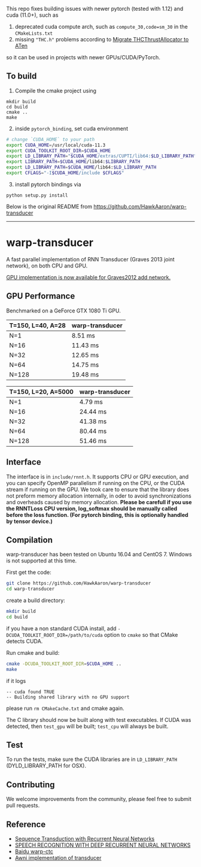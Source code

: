 This repo fixes building issues with newer pytorch (tested with 1.12) and cuda (11.0+), such as
1. deprecated cuda compute arch, such as `compute_30,code=sm_30` in the `CMakeLists.txt`
2. missing `"THC.h"` problems according to [Migrate THCThrustAllocator to ATen](https://github.com/pytorch/pytorch/pull/65492)

so it can be used in projects with newer GPUs/CUDA/PyTorch.
## To build

1. Compile the cmake project using
```
mkdir build
cd build
cmake ..
make
```
2. inside `pytorch_binding`, set cuda environment
```bash
# change `CUDA_HOME` to your path
export CUDA_HOME=/usr/local/cuda-11.3
export CUDA_TOOLKIT_ROOT_DIR=$CUDA_HOME
export LD_LIBRARY_PATH="$CUDA_HOME/extras/CUPTI/lib64:$LD_LIBRARY_PATH"
export LIBRARY_PATH=$CUDA_HOME/lib64:$LIBRARY_PATH
export LD_LIBRARY_PATH=$CUDA_HOME/lib64:$LD_LIBRARY_PATH
export CFLAGS="-I$CUDA_HOME/include $CFLAGS"
```
3. install pytorch bindings via
```
python setup.py install
```

Below is the original README from https://github.com/HawkAaron/warp-transducer

--------------------------------

# warp-transducer
A fast parallel implementation of RNN Transducer (Graves 2013 joint network), on both CPU and GPU.

[GPU implementation is now available for Graves2012 add network.](https://github.com/HawkAaron/warp-transducer/tree/add_network)

## GPU Performance
Benchmarked on a GeForce GTX 1080 Ti GPU.

| **T=150, L=40, A=28** | **warp-transducer** |
| --------------------- | ------------------- |
|         N=1           |      8.51 ms        |
|         N=16          |      11.43 ms       |
|         N=32          |      12.65 ms       |
|         N=64          |      14.75 ms       |
|         N=128         |      19.48 ms       |

| **T=150, L=20, A=5000** | **warp-transducer** |
| ----------------------- | ------------------- |
|         N=1             |      4.79 ms        |
|         N=16            |      24.44 ms       |
|         N=32            |      41.38 ms       |
|         N=64            |      80.44 ms       |
|         N=128           |      51.46 ms       |

<!-- | **T=1500, L=300, A=50** | **warp-transducer** |
| ----------------------- | ------------------- |
|         N=1             |      570.33 ms      |
|         N=16            |      768.57 ms      |
|         N=32            |      955.05 ms      |
|         N=64            |      569.34 ms      |
|         N=128           |      -              |
 -->

## Interface
The interface is in `include/rnnt.h`. It supports CPU or GPU execution, and you can specify OpenMP parallelism
if running on the CPU, or the CUDA stream if running on the GPU. We took care to ensure that the library does not 
preform memory allocation internally, in oder to avoid synchronizations and overheads caused by memory allocation.
**Please be carefull if you use the RNNTLoss CPU version, log_softmax should be manually called before the loss function.
(For pytorch binding, this is optionally handled by tensor device.)**

## Compilation
warp-transducer has been tested on Ubuntu 16.04 and CentOS 7. Windows is not supported at this time.

First get the code:
```bash
git clone https://github.com/HawkAaron/warp-transducer
cd warp-transducer
```
create a build directory:
```bash
mkdir build
cd build
```
if you have a non standard CUDA install, add `-DCUDA_TOOLKIT_ROOT_DIR=/path/to/cuda` option to `cmake` so that CMake detects CUDA.

Run cmake and build:
```bash
cmake -DCUDA_TOOLKIT_ROOT_DIR=$CUDA_HOME ..
make
```
if it logs
```
-- cuda found TRUE
-- Building shared library with no GPU support
```
please run `rm CMakeCache.txt` and cmake again.

The C library should now be built along with test executables. If CUDA was detected, then `test_gpu` will be built;
`test_cpu` will always be built.

## Test
To run the tests, make sure the CUDA libraries are in `LD_LIBRARY_PATH` (DYLD_LIBRARY_PATH for OSX).

## Contributing
We welcome improvements from the community, please feel free to submit pull requests.

## Reference
* [Sequence Transduction with Recurrent Neural Networks](https://arxiv.org/abs/1211.3711)
* [SPEECH RECOGNITION WITH DEEP RECURRENT NEURAL NETWORKS](https://arxiv.org/pdf/1303.5778.pdf)
* [Baidu warp-ctc](https://github.com/baidu-research/warp-ctc)
* [Awni implementation of transducer](https://github.com/awni/transducer)

